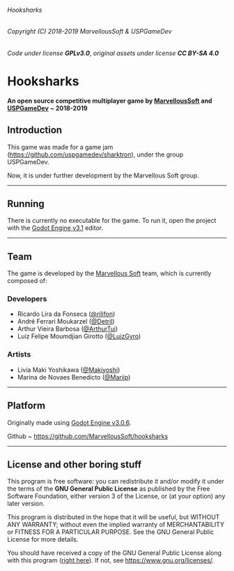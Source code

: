 ###### Hooksharks
###### Copyright (C) 2018-2019  MarvellousSoft & USPGameDev
###### Code under license **GPLv3.0**, original assets under license **CC BY-SA 4.0**

# Hooksharks

**An open source competitive multiplayer game by [MarvellousSoft](https://marvelloussoft.github.io/) and [USPGameDev](https://uspgamedev.org/) ~ 2018-2019**

## Introduction

This game was made for a game jam (https://github.com/uspgamedev/sharktron), under the group USPGameDev.

Now, it is under further development by the Marvellous Soft group.

----------------------------------------------------

## Running

There is currently no executable for the game. To run it, open the project with the [Godot Engine v3.1](https://godotengine.org/) editor.

----------------------------------------------------

## Team

The game is developed by the [Marvellous Soft](marvellous.amoeba@gmail.com) team, which is currently composed of:

### Developers
- Ricardo Lira da Fonseca ([@rilifon](https://github.com/rilifon))
- André Ferrari Moukarzel ([@Detril](https://github.com/Detril))
- Arthur Vieira Barbosa ([@ArthurTui](https://github.com/ArthurTui))
- Luiz Felipe Moumdjian Girotto ([@LuizGyro](https://github.com/LuizGyro))

### Artists
- Livia Maki Yoshikawa ([@Makiyoshi](https://github.com/Makiyoshi))
- Marina de Novaes Benedicto ([@Mariip](https://github.com/Mariip))

----------------------------------------------------

## Platform

Originally made using [Godot Engine v3.0.6](https://godotengine.org/).

Github
    ~ https://github.com/MarvellousSoft/hooksharks

----------------------------------------------------

## License and other boring stuff

This program is free software: you can redistribute it and/or modify
it under the terms of the **GNU General Public License** as published by
the Free Software Foundation, either version 3 of the License, or
(at your option) any later version.

This program is distributed in the hope that it will be useful,
but WITHOUT ANY WARRANTY; without even the implied warranty of
MERCHANTABILITY or FITNESS FOR A PARTICULAR PURPOSE.  See the
GNU General Public License for more details.

You should have received a copy of the GNU General Public License
along with this program ([right here](https://github.com/MarvellousSoft/hooksharks/blob/development/LICENSE)). If not, see <https://www.gnu.org/licenses/>.
